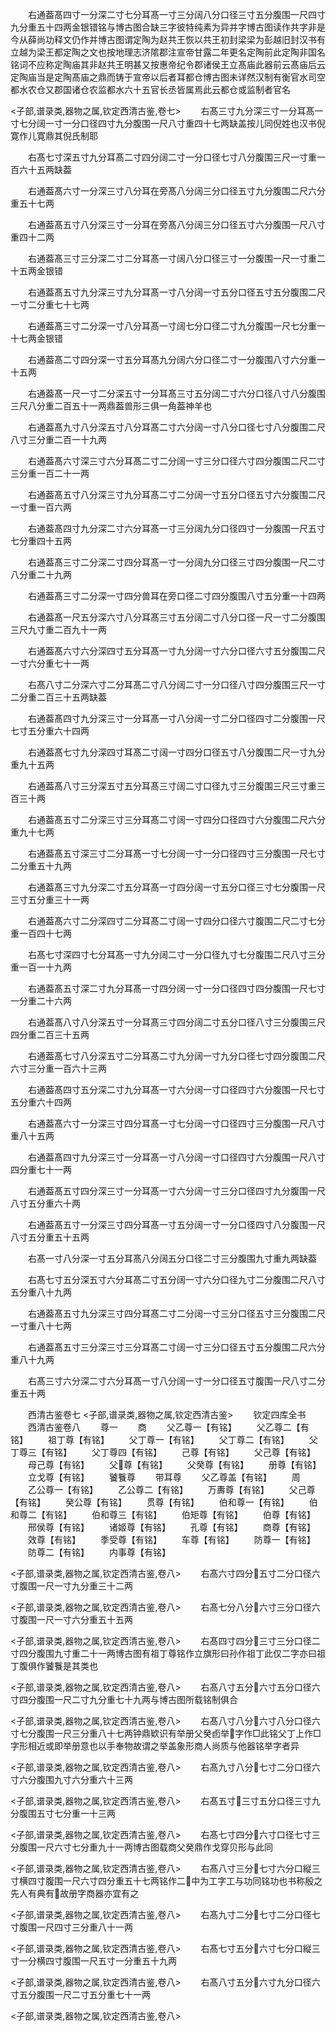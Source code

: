<!-- { "loadSidebar": true } -->
　　右通葢髙四寸一分深二寸七分耳髙一寸三分阔八分口径三寸五分腹围一尺四寸九分重五十四两金银错铭与博古图合缺三字彼特纯素为异并字博古图读作共字非是今从薛尚功释文仍作并博古图谓定陶为赵共王恢以共王初封梁梁为彭越旧封汉书有立越为梁王都定陶之文也按地理志济隂郡注宣帝甘露二年更名定陶前此定陶非国名铭词不应称定陶庙其非赵共王明甚又按惠帝纪令郡诸侯王立髙庙此器前云髙庙后云定陶庙当是定陶髙庙之鼎而铸于宣帝以后者耳都仓博古图未详然汉制有衡官水司空都水农仓又郡国诸仓农监都水六十五官长丞皆属焉此云都仓或监制者官名

<子部,谱录类,器物之属,钦定西清古鉴,卷七>
　　右髙三寸九分深三寸一分耳髙一寸七分阔一寸一分口径四寸九分腹围一尺八寸重四十七两缺盖按儿同倪姓也汉书倪寛作儿寛鼎其倪氏制耶



　　右髙七寸深五寸九分耳髙二寸四分阔二寸一分口径七寸八分腹围三尺一寸重一百六十五两缺葢

　　右通葢髙六寸一分深三寸八分耳在旁髙八分阔三分口径五寸九分腹围二尺六分重五十七两

　　右通葢髙五寸八分深三寸一分耳在旁髙八分阔三分口径五寸六分腹围一尺八寸重四十二两

　　右通葢髙三寸三分深二寸二分耳髙一寸阔八分口径三寸一分腹围一尺一寸重二十五两金银错

　　右通葢髙五寸九分深三寸九分耳髙一寸八分阔一寸五分口径五寸五分腹围二尺一寸二分重七十七两

　　右通葢髙三寸二分深一寸八分耳髙一寸阔七分口径二寸九分腹围一尺七分重一十七两金银错

　　右通葢髙二寸四分深一寸五分耳髙九分阔六分口径二寸一分腹围八寸六分重一十五两

　　右通葢髙一尺一寸二分深五寸一分耳髙三寸五分阔二寸六分口径八寸八分腹围三尺八分重二百五十一两鼎葢兽形三俱一角葢神羊也

　　右通葢髙九寸八分深五寸八分耳髙二寸六分阔一寸八分口径七寸八分腹围二尺八寸三分重二百一十九两

　　右通葢髙六寸深三寸六分耳髙二寸二分阔一寸三分口径六寸四分腹围二尺二寸三分重一百二十一两

　　右通葢髙五寸八分深三寸九分耳髙二寸二分阔一寸五分口径五寸六分腹围二尺一寸重一百六两

　　右通葢髙四寸九分深二寸六分耳髙一寸三分阔九分口径四寸一分腹围一尺五寸七分重四十五两

　　右通葢髙三寸二分深二寸四分耳髙一寸一分阔九分口径三寸四分腹围一尺二寸八分重二十九两

　　右通葢髙三寸二分深一寸四分兽耳在旁口径二寸四分腹围八寸五分重一十四两

　　右通葢髙一尺五分深六寸八分耳髙三寸五分阔二寸八分口径一尺一寸二分腹围三尺九寸重二百九十一两

　　右通葢髙六寸六分深四寸五分耳髙一寸九分阔一寸六分口径六寸五分腹围二尺一寸六分重七十一两

　　右髙八寸二分深六寸二分耳髙二寸八分阔二寸一分口径八寸四分腹围三尺一寸二分重二百三十五两缺葢

　　右通葢髙四寸九分深三寸一分耳髙一寸八分阔一寸二分口径四寸二分腹围一尺七寸五分重六十四两

　　右通葢髙七寸九分深四寸耳髙二寸阔一寸四分口径五寸八分腹围二尺一寸九分重九十五两

　　右通葢髙八寸三分深五寸五分耳髙三寸阔二寸口径九寸三分腹围三尺三寸重三百三十两

　　右通葢髙五寸二分深三寸三分耳髙二寸阔一寸四分口径四寸六分腹围二尺六分重九十七两

　　右通葢髙五寸深三寸二分耳髙一寸七分阔一寸一分口径四寸三分腹围一尺七寸二分重五十九两

　　右通葢髙三寸九分深二寸五分耳髙一寸四分阔一寸五分口径三寸七分腹围一尺三寸五分重三十一两

　　右通葢髙六寸二分深四寸二分耳髙二寸阔一寸四分口径六寸腹围二尺二寸七分重一百四十七两

　　右髙七寸深四寸七分耳髙一寸九分阔二寸一分口径九寸七分腹围二尺八寸三分重一百一十九两

　　右通葢髙五寸深二寸九分耳髙一寸四分阔一寸一分口径四寸四分腹围一尺七寸一分重二十六两

　　右通葢髙八寸八分深五寸一分耳髙三寸四分阔二寸五分口径八寸三分腹围三尺四分重二百三十五两

　　右通葢髙七寸八分深五寸二分耳髙二寸九分阔一寸九分口径七寸四分腹围二尺六寸三分重一百六十三两

　　右通葢髙四寸五分深二寸九分耳髙一寸六分阔一寸口径四寸六分腹围一尺七寸五分重六十四两

　　右通葢髙六寸一分深三寸四分耳髙一寸七分阔一寸口径四寸三分腹围一尺八寸重八十五两

　　右通葢髙四寸九分深三寸一分耳髙一寸八分阔一寸口径四寸六分腹围一尺八寸四分重七十一两

　　右通葢髙五寸四分深三寸一分耳髙一寸六分阔一寸三分口径四寸九分腹围一尺八寸五分重六十两

　　右通葢髙五寸一分深三寸四分耳髙一寸五分阔一寸一分口径四寸八分腹围一尺八寸五分重五十五两

　　右髙一寸八分深一寸五分耳髙八分阔五分口径二寸三分腹围九寸重九两缺葢

　　右髙七寸五分深五寸六分耳髙二寸五分阔一寸六分口径九寸二分腹围二尺八寸五分重八十九两

　　右通葢髙五寸九分深三寸四分耳髙二寸二分阔一寸三分口径五寸三分腹围二尺一寸重八十七两

　　右通葢髙五寸三分深三寸三分耳髙二寸阔一寸三分口径五寸五分腹围二尺六分重八十九两

　　右髙三寸六分深二寸六分耳髙一寸八分阔一寸一分口径五寸腹围一尺八寸二分重五十两

　　西清古鉴卷七
<子部,谱录类,器物之属,钦定西清古鉴>
　　钦定四库全书
　　西清古鉴卷八
　　尊一
　　商
　　父乙尊一【有铭】
　　父乙尊二【有铭】
　　祖丁尊【有铭】
　　父丁尊一【有铭】
　　父丁尊二【有铭】
　　父丁尊三【有铭】
　　父丁尊四【有铭】
　　己尊【有铭】
　　父己尊【有铭】
　　母己尊【有铭】
　　父尊【有铭】
　　父癸尊【有铭】
　　册尊【有铭】
　　立戈尊【有铭】
　　饕餮尊
　　带耳尊
　　父乙尊盖【有铭】
　　周
　　乙公尊一【有铭】
　　乙公尊二【有铭】
　　万夀尊【有铭】
　　父己尊【有铭】
　　癸公尊【有铭】
　　贯尊【有铭】
　　伯和尊一【有铭】
　　伯和尊二【有铭】
　　伯和尊三【有铭】
　　伯矩尊【有铭】
　　伯尊【有铭】
　　邢侯尊【有铭】
　　诸姬尊【有铭】
　　孔尊【有铭】
　　商尊【有铭】
　　效尊【有铭】
　　季受尊【有铭】
　　车尊【有铭】
　　防尊一【有铭】
　　防尊二【有铭】
　　内事尊【有铭】

<子部,谱录类,器物之属,钦定西清古鉴,卷八>
　　右髙六寸四分五寸二分口径六寸腹围一尺一寸九分重三十二两

<子部,谱录类,器物之属,钦定西清古鉴,卷八>
　　右髙七分八分六寸三分口径六寸腹围一尺一寸六分重五十五两

<子部,谱录类,器物之属,钦定西清古鉴,卷八>
　　右髙四寸四分三寸三分口径二寸四分腹围九寸重二十一两博古图有祖丁尊铭作立旗形曰孙作祖丁此仅二字亦曰祖丁腹俱作饕餮是其类也

<子部,谱录类,器物之属,钦定西清古鉴,卷八>
　　右髙八寸五分六寸五分口径六寸四分腹围一尺二寸九分重七十九两与博古图所载铭制俱合

<子部,谱录类,器物之属,钦定西清古鉴,卷八>
　　右髙八寸八分六寸八分口径六寸七分腹围一尺三分重八十七两钟鼎欵识有举册父癸卣举字作□此铭父丁上作□字形相近或即举册意也以手奉物故谓之举盖象形商人尚质与他器铭举字者异

<子部,谱录类,器物之属,钦定西清古鉴,卷八>
　　右髙九寸八分七寸二分口径六寸六分腹围九寸六分重六十三两

<子部,谱录类,器物之属,钦定西清古鉴,卷八>
　　右髙五寸三寸五分口径三寸九分腹围五寸七分重一十三两

<子部,谱录类,器物之属,钦定西清古鉴,卷八>
　　右髙七寸四分六寸口径七寸三分腹围一尺六寸七分重九十一两博古图载商父癸鼎作戈穿贝形与此同

<子部,谱录类,器物之属,钦定西清古鉴,卷八>
　　右髙八寸三分七寸六分口縦三寸横四寸腹围一尺六寸四分重五十七两铭作二中为工字工与功同铭功也书称殷之先人有典有故册字商器亦宜有之

<子部,谱录类,器物之属,钦定西清古鉴,卷八>
　　右髙九寸二分七寸二分口径七寸腹围一尺四寸三分重八十一两

<子部,谱录类,器物之属,钦定西清古鉴,卷八>
　　右髙七寸五分六寸七分口縦三寸一分横四寸腹围一尺五寸一分重五十九两

<子部,谱录类,器物之属,钦定西清古鉴,卷八>
　　右髙八寸五分六寸九分口径六寸五分腹围一尺二寸五分重七十一两

<子部,谱录类,器物之属,钦定西清古鉴,卷八>
